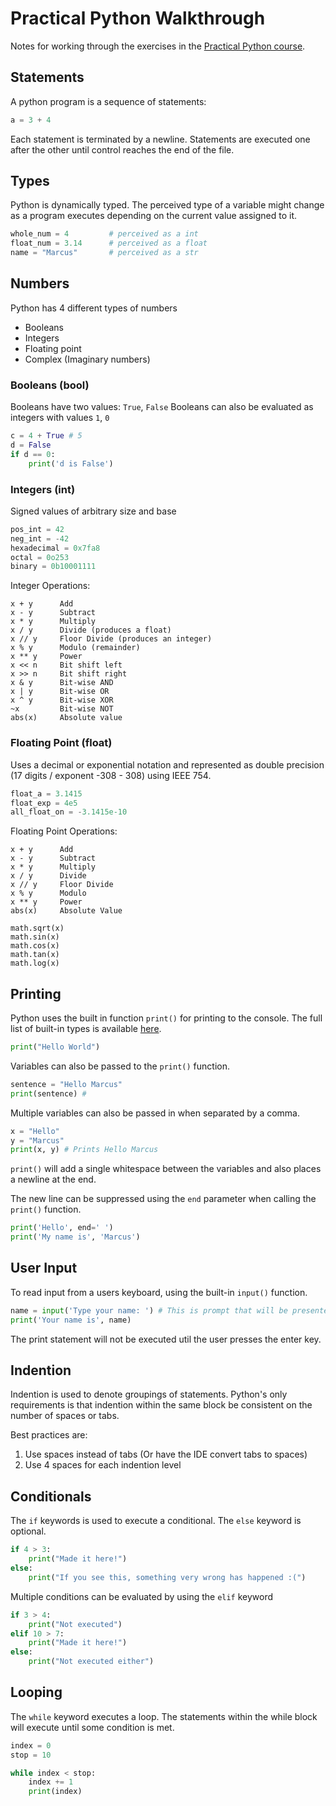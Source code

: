 # Practical Python Walkthrough

Notes for working through the exercises in the [Practical Python course](https://dabeaz-course.github.io/practical-python/).

## Statements

A python program is a sequence of statements:

```python
a = 3 + 4
```

Each statement is terminated by a newline.
Statements are executed one after the other until control reaches the end of the file.

## Types

Python is dynamically typed.
The perceived type of a variable might change as a program executes depending on the current value assigned to it.

```python
whole_num = 4         # perceived as a int
float_num = 3.14      # perceived as a float
name = "Marcus"       # perceived as a str
```

## Numbers

Python has 4 different types of numbers

- Booleans
- Integers
- Floating point
- Complex (Imaginary numbers)

### Booleans (bool)

Booleans have two values: `True`, `False`
Booleans can also be evaluated as integers with values `1`, `0`

```python
c = 4 + True # 5
d = False
if d == 0:
    print('d is False')
```

### Integers (int)

Signed values of arbitrary size and base

```python
pos_int = 42
neg_int = -42
hexadecimal = 0x7fa8
octal = 0o253
binary = 0b10001111
```

Integer Operations:

```text
x + y      Add
x - y      Subtract
x * y      Multiply
x / y      Divide (produces a float)
x // y     Floor Divide (produces an integer)
x % y      Modulo (remainder)
x ** y     Power
x << n     Bit shift left
x >> n     Bit shift right
x & y      Bit-wise AND
x | y      Bit-wise OR
x ^ y      Bit-wise XOR
~x         Bit-wise NOT
abs(x)     Absolute value
```

### Floating Point (float)

Uses a decimal or exponential notation and represented as double precision (17 digits / exponent -308 - 308) using IEEE 754.

```python
float_a = 3.1415
float_exp = 4e5
all_float_on = -3.1415e-10
```

Floating Point Operations:

```text
x + y      Add
x - y      Subtract
x * y      Multiply
x / y      Divide
x // y     Floor Divide
x % y      Modulo
x ** y     Power
abs(x)     Absolute Value

math.sqrt(x)
math.sin(x)
math.cos(x)
math.tan(x)
math.log(x)
```

## Printing

Python uses the built in function `print()` for printing to the console.
The full list of built-in types is available [here](https://docs.python.org/3/library/functions.html#built-in-functions).

```python
print("Hello World")
```

Variables can also be passed to the `print()` function.

```python
sentence = "Hello Marcus"
print(sentence) #
```

Multiple variables can also be passed in when separated by a comma.

```python
x = "Hello"
y = "Marcus"
print(x, y) # Prints Hello Marcus
```

`print()` will add a single whitespace between the variables and also places a newline at the end.

The new line can be suppressed using the `end` parameter when calling the `print()` function.

```python
print('Hello', end=' ')
print('My name is', 'Marcus')
```

## User Input

To read input from a users keyboard, using the built-in `input()` function.

```python
name = input('Type your name: ') # This is prompt that will be presented to the user
print('Your name is', name)
```

The print statement will not be executed util the user presses the enter key.

## Indention

Indention is used to denote groupings of statements.
Python's only requirements is that indention within the same block be consistent on the number of spaces or tabs.

Best practices are:

1. Use spaces instead of tabs (Or have the IDE convert tabs to spaces)
2. Use 4 spaces for each indention level

## Conditionals

The `if` keywords is used to execute a conditional.
The `else` keyword is optional.

```python
if 4 > 3:
    print("Made it here!")
else:
    print("If you see this, something very wrong has happened :(")
```

Multiple conditions can be evaluated by using the `elif` keyword

```python
if 3 > 4:
    print("Not executed")
elif 10 > 7:
    print("Made it here!")
else:
    print("Not executed either")
```

## Looping

The `while` keyword executes a loop.
The statements within the while block will execute until some condition is met.

```python
index = 0
stop = 10

while index < stop:
    index += 1
    print(index)
```

